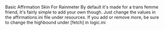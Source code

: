 Basic Affirmation Skin For Rainmeter
By default it's made for a trans femme friend, it's fairly simple to add your own though. Just change the values in the affirmations.ini file under resources. If you add or remove more, be sure to change the highbound under [fetch] in logic.ini

